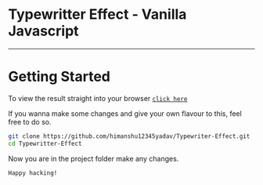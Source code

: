 # Typewritter Effect - Vanilla Javascript
___

# Getting Started
To view the result straight into your browser [`click here`](https://himanshu12345yadav.github.io/Typewriter-Effect/home.html)

If you wanna make some changes and give your own flavour to this, feel free to do so.

```bash
git clone https://github.com/himanshu12345yadav/Typewriter-Effect.git
cd Typewritter-Effect
```
Now you are in the project folder make any changes. 

`Happy hacking!`